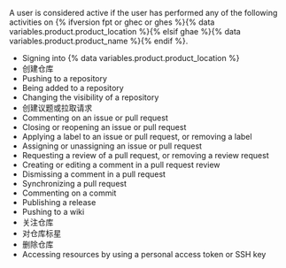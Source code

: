 A user is considered active if the user has performed any of the following activities on {% ifversion fpt or ghec or ghes %}{% data variables.product.product_location %}{% elsif ghae %}{% data variables.product.product_name %}{% endif %}.

- Signing into {% data variables.product.product_location %}
- 创建仓库
- Pushing to a repository
- Being added to a repository
- Changing the visibility of a repository
- 创建议题或拉取请求
- Commenting on an issue or pull request
- Closing or reopening an issue or pull request
- Applying a label to an issue or pull request, or removing a label
- Assigning or unassigning an issue or pull request
- Requesting a review of a pull request, or removing a review request
- Creating or editing a comment in a pull request review
- Dismissing a comment in a pull request
- Synchronizing a pull request
- Commenting on a commit
- Publishing a release
- Pushing to a wiki
- 关注仓库
- 对仓库标星
- 删除仓库
- Accessing resources by using a personal access token or SSH key
